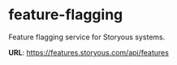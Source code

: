 # feature-flagging
Feature flagging service for Storyous systems.

**URL**: https://features.storyous.com/api/features
